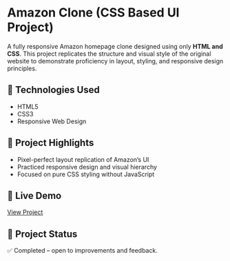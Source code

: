 # Amazon Clone (CSS Based UI Project)

A fully responsive Amazon homepage clone designed using only **HTML and CSS**. This project replicates the structure and visual style of the original website to demonstrate proficiency in layout, styling, and responsive design principles.

## 🔧 Technologies Used
- HTML5
- CSS3
- Responsive Web Design

## 🌟 Project Highlights
- Pixel-perfect layout replication of Amazon’s UI
- Practiced responsive design and visual hierarchy
- Focused on pure CSS styling without JavaScript


## 🔗 Live Demo
[View Project](https://asma-ehsan.github.io/amazon-clone-css/)

## 📁 Project Status
✅ Completed – open to improvements and feedback.
